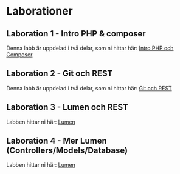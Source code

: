 # Laborationer

## Laboration 1 - Intro PHP & composer
Denna labb är uppdelad i två delar, som ni hittar här:
[Intro PHP och Composer](1/IntroPHP.md)

## Laboration 2 - Git och REST
Denna labb är uppdelad i två delar, som ni hittar här:
[Git och REST](2/git.md)

## Laboration 3 - Lumen och REST
Labben hittar ni här:
[Lumen](3/lumen.md)

## Laboration 4 - Mer Lumen (Controllers/Models/Database)
Labben hittar ni här:
[Lumen](4/lumen.md)

<!--
## Laboration 5 - Introduktion till Laravel
Labben hittar ni här:
[Laravel](5/laravel.md)

## Laboration 6 - Laravel - middleware / authentication
Labben hittar ni här:
[Laravel](6/laravel.md)

## Laboration 7 - Tester och refaktorisering
Labben hittar ni här:
[Tester och refaktorisering](7/tester_och_refaktorisering.md)

## Laboration 8 - Delivery, Deployment & Integration
Labben hittar ni här:
[Delivery, Deployment & Integration](8/ddi.md)
-->
